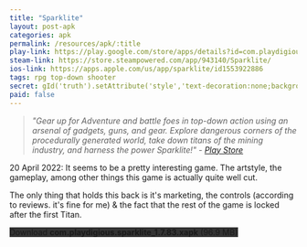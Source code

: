 ```yaml
---
title: "Sparklite"
layout: post-apk
categories: apk
permalink: /resources/apk/:title
play-link: https://play.google.com/store/apps/details?id=com.playdigious.sparklite
steam-link: https://store.steampowered.com/app/943140/Sparklite/
ios-link: https://apps.apple.com/us/app/sparklite/id1553922886
tags: rpg top-down shooter
secret: gId('truth').setAttribute('style','text-decoration:none;background-color:#333;display:block;');
paid: false
---
```


> _"Gear up for Adventure and battle foes in top-down action using an arsenal of gadgets, guns, and gear. Explore dangerous corners of the procedurally generated world, take down titans of the mining industry, and harness the power Sparklite!" - <a href="https://play.google.com/store/apps/details?id=com.playdigious.sparklite">Play Store</a>_

<timestamp>20 April 2022:</timestamp> It seems to be a pretty interesting game. The artstyle, the gameplay, among other things this game is actually quite well cut. 

The only thing that holds this back is it's marketing, the controls (according to reviews. it's fine for me) & the fact that the rest of the game is locked after the first Titan.

<div class="text-center">
    <a class="btn btn-dark btn-block w-100" onclick='apk("com.playdigious.sparklite_1.7.83.xapk")' style="text-decoration: none; background-color: #333;"> Download <b>com.playdigious.sparklite_1.7.83.xapk</b> (96.9 MB)</a><br>
    <a id="truth" class="btn btn-dark btn-block w-100" onclick='apk("com.playdigious.sparklite_1.7.105-full.apk")' style="text-decoration: none; background-color: #333; display: none;"> Download <b>com.playdigious.sparklite_1.7.105-full.apk</b> (93.1 MB)</a>
</div>
